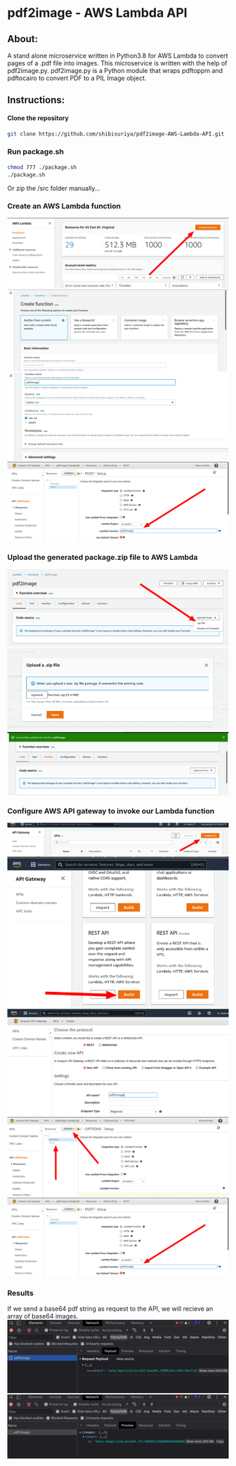 # pdf2image - AWS Lambda API
## About:
A stand alone microservice written in Python3.8 for AWS Lambda to convert pages of a .pdf file into images. This microservice is written with the help of pdf2image.py. pdf2image.py is a Python module that wraps pdftoppm and pdftocairo to convert PDF to a PIL Image object.

## Instructions:
#### Clone the repository
```sh
git clone https://github.com/shibisuriya/pdf2image-AWS-Lambda-API.git
```
### Run package.sh
```sh
chmod 777 ./package.sh
./package.sh
```
Or zip the /src folder manually... 

### Create an AWS Lambda function
![Alt text](/images/8.png?raw=true "Optional Title")
![Alt text](/images/9.png?raw=true "Optional Title")
![Alt text](/images/10.png?raw=true "Optional Title")
![Alt text](/images/11.png?raw=true "Optional Title")

### Upload the generated package.zip file to AWS Lambda
![Alt text](/images/1.png?raw=true "Optional Title")
![Alt text](/images/2.png?raw=true "Optional Title")
![Alt text](/images/3.png?raw=true "Optional Title")

### Configure AWS API gateway to invoke our Lambda function
![Alt text](/images/4.png?raw=true "Optional Title")
![Alt text](/images/5.png?raw=true "Optional Title")
![Alt text](/images/6.png?raw=true "Optional Title")
![Alt text](/images/7.png?raw=true "Optional Title")
![Alt text](/images/11.png?raw=true "Optional Title")

### Results
If we send a base64 pdf string as request to the API, we will recieve an array of base64 images.
![Alt text](/images/12.png?raw=true "Optional Title")
![Alt text](/images/13.png?raw=true "Optional Title")
